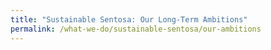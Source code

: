 ```yaml
---
title: "Sustainable Sentosa: Our Long-Term Ambitions"
permalink: /what-we-do/sustainable-sentosa/our-ambitions
---
```




